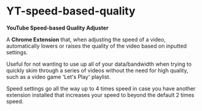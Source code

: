 # YT-speed-based-quality
**YouTube Speed-based Quality Adjuster**

A **Chrome Extension** that, when adjusting the speed of a video, automatically lowers or raises the quality of the video based on inputted settings.

Useful for not wanting to use up all of your data/bandwidth when trying to quickly skim through a series of videos without the need for high quality, such as a video game 'Let's Play' playlist. 

Speed settings go all the way up to 4 times speed in case you have another extension installed that increases your speed to beyond the default 2 times speed.
